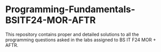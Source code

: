 # Programming-Fundamentals-BSITF24-MOR-AFTR
This repository contains proper and detailed solutions to all the programming questions asked in the labs assigned to BS IT F24 MOR + AFTR.
